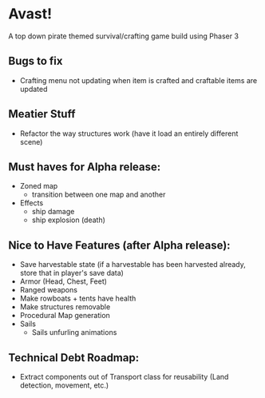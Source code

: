 # Avast!

A top down pirate themed survival/crafting game build using Phaser 3

## Bugs to fix

- Crafting menu not updating when item is crafted and craftable items are updated

## Meatier Stuff

- Refactor the way structures work (have it load an entirely different scene)

## Must haves for Alpha release:

- Zoned map
  - transition between one map and another
- Effects
  - ship damage
  - ship explosion (death)

## Nice to Have Features (after Alpha release):

- Save harvestable state (if a harvestable has been harvested already, store that in player's save data)
- Armor (Head, Chest, Feet)
- Ranged weapons
- Make rowboats + tents have health
- Make structures removable
- Procedural Map generation
- Sails
  - Sails unfurling animations

## Technical Debt Roadmap:

- Extract components out of Transport class for reusability (Land detection, movement, etc.)
